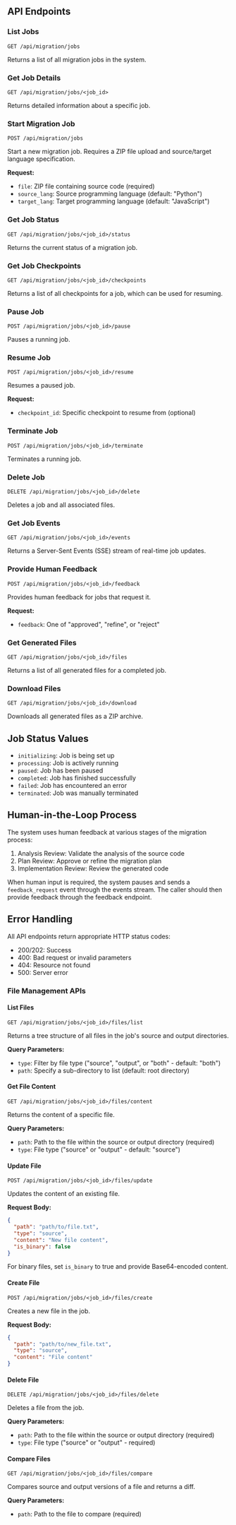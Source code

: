 
## API Endpoints

### List Jobs

```
GET /api/migration/jobs
```

Returns a list of all migration jobs in the system.

### Get Job Details

```
GET /api/migration/jobs/<job_id>
```

Returns detailed information about a specific job.

### Start Migration Job

```
POST /api/migration/jobs
```

Start a new migration job. Requires a ZIP file upload and source/target language specification.

**Request:**
- `file`: ZIP file containing source code (required)
- `source_lang`: Source programming language (default: "Python")
- `target_lang`: Target programming language (default: "JavaScript")

### Get Job Status

```
GET /api/migration/jobs/<job_id>/status
```

Returns the current status of a migration job.

### Get Job Checkpoints

```
GET /api/migration/jobs/<job_id>/checkpoints
```

Returns a list of all checkpoints for a job, which can be used for resuming.

### Pause Job

```
POST /api/migration/jobs/<job_id>/pause
```

Pauses a running job.

### Resume Job

```
POST /api/migration/jobs/<job_id>/resume
```

Resumes a paused job.

**Request:**
- `checkpoint_id`: Specific checkpoint to resume from (optional)

### Terminate Job

```
POST /api/migration/jobs/<job_id>/terminate
```

Terminates a running job.

### Delete Job

```
DELETE /api/migration/jobs/<job_id>/delete
```

Deletes a job and all associated files.

### Get Job Events

```
GET /api/migration/jobs/<job_id>/events
```

Returns a Server-Sent Events (SSE) stream of real-time job updates.

### Provide Human Feedback

```
POST /api/migration/jobs/<job_id>/feedback
```

Provides human feedback for jobs that request it.

**Request:**
- `feedback`: One of "approved", "refine", or "reject"

### Get Generated Files

```
GET /api/migration/jobs/<job_id>/files
```

Returns a list of all generated files for a completed job.

### Download Files

```
GET /api/migration/jobs/<job_id>/download
```

Downloads all generated files as a ZIP archive.

## Job Status Values

- `initializing`: Job is being set up
- `processing`: Job is actively running
- `paused`: Job has been paused
- `completed`: Job has finished successfully
- `failed`: Job has encountered an error
- `terminated`: Job was manually terminated

## Human-in-the-Loop Process

The system uses human feedback at various stages of the migration process:

1. Analysis Review: Validate the analysis of the source code
2. Plan Review: Approve or refine the migration plan
3. Implementation Review: Review the generated code

When human input is required, the system pauses and sends a `feedback_request` event through the events stream. The caller should then provide feedback through the feedback endpoint.

## Error Handling

All API endpoints return appropriate HTTP status codes:
- 200/202: Success
- 400: Bad request or invalid parameters
- 404: Resource not found
- 500: Server error 


### File Management APIs

#### List Files

```
GET /api/migration/jobs/<job_id>/files/list
```

Returns a tree structure of all files in the job's source and output directories.

**Query Parameters:**
- `type`: Filter by file type ("source", "output", or "both" - default: "both")
- `path`: Specify a sub-directory to list (default: root directory)

#### Get File Content

```
GET /api/migration/jobs/<job_id>/files/content
```

Returns the content of a specific file.

**Query Parameters:**
- `path`: Path to the file within the source or output directory (required)
- `type`: File type ("source" or "output" - default: "source")

#### Update File

```
POST /api/migration/jobs/<job_id>/files/update
```

Updates the content of an existing file.

**Request Body:**
```json
{
  "path": "path/to/file.txt",
  "type": "source",
  "content": "New file content",
  "is_binary": false
}
```

For binary files, set `is_binary` to true and provide Base64-encoded content.

#### Create File

```
POST /api/migration/jobs/<job_id>/files/create
```

Creates a new file in the job.

**Request Body:**
```json
{
  "path": "path/to/new_file.txt",
  "type": "source",
  "content": "File content"
}
```

#### Delete File

```
DELETE /api/migration/jobs/<job_id>/files/delete
```

Deletes a file from the job.

**Query Parameters:**
- `path`: Path to the file within the source or output directory (required)
- `type`: File type ("source" or "output" - required)

#### Compare Files

```
GET /api/migration/jobs/<job_id>/files/compare
```

Compares source and output versions of a file and returns a diff.

**Query Parameters:**
- `path`: Path to the file to compare (required)